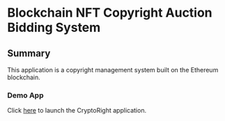 # Blockchain NFT Copyright Auction Bidding System

## Summary

This application is a copyright management system built on the Ethereum blockchain.

### Demo App 

Click [here](index.html) to launch the CryptoRight application.

